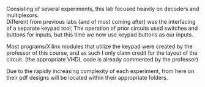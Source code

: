 Consisting of several experiments, this lab focused heavily on decoders and multiplexors.  
Different from previous labs (and of most coming after) was the interfacing of a separate keypad tool; The operation of prior circuits used switches and buttons for inputs, but this time we now use keypad buttons as our inputs.

Most programs/Xilinx modules that utilize the keypad were created by the professor of this course, and as such I only claim credit for the layout of the circuit. (the appropriate VHDL code is already commented by the professor)

Due to the rapidly increasing complexity of each experiment, from here on their pdf designs will be located within their appropriate folders.
